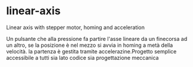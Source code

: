 # linear-axis
Linear axis with stepper motor, homing and acceleration

Un pulsante che alla pressione fa partire l'asse lineare da un finecorsa ad un altro, se la posizione è nel mezzo si avvia in homing a metà della velocità. 
la partenza è gestita tramite accelerazine.Progetto semplice accessibile a tutti sia lato codice sia progettazione meccanica 
